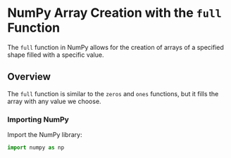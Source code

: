 # NumPy Array Creation with the `full` Function

The `full` function in NumPy allows for the creation of arrays of a specified shape filled with a specific value.

## Overview

The `full` function is similar to the `zeros` and `ones` functions, but it fills the array with any value we choose.

### Importing NumPy

Import the NumPy library:

```python
import numpy as np
